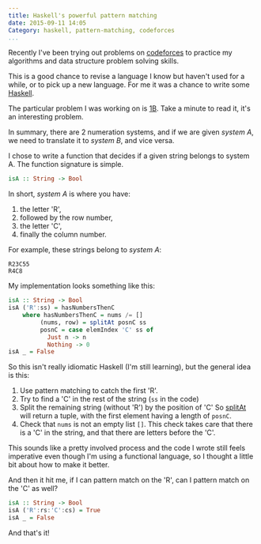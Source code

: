 ```yaml
---
title: Haskell's powerful pattern matching
date: 2015-09-11 14:05
Category: haskell, pattern-matching, codeforces
...
```


Recently I've been trying out problems on [codeforces](codeforces.com) to practice my algorithms and data structure problem solving skills.

This is a good chance to revise a language I know but haven't used for a while, or to pick up a new language.
For me it was a chance to write some [Haskell](https://www.haskell.org).

The particular problem I was working on is [1B](http://codeforces.com/problemset/problem/1/B).
Take a minute to read it, it's an interesting problem.

In summary, there are 2 numeration systems, and if we are given *system A*, we need to translate it to *system B*, and vice versa.

I chose to write a function that decides if a given string belongs to system A.
The function signature is simple.

```haskell
isA :: String -> Bool
```

In short, *system A* is where you have:

1. the letter 'R',
2. followed by the row number,
3. the letter 'C',
4. finally the column number.

For example, these strings belong to *system A*:

```
R23C55
R4C8
```

My implementation looks something like this:

```haskell
isA :: String -> Bool
isA ('R':ss) = hasNumbersThenC
    where hasNumbersThenC = nums /= []
         (nums, row) = splitAt posnC ss
         posnC = case elemIndex 'C' ss of
           Just n -> n
           Nothing -> 0
isA _ = False
```

So this isn't really idiomatic Haskell (I'm still learning), but the general idea is this:

1. Use pattern matching to catch the first 'R'.
2. Try to find a 'C' in the rest of the string (`ss` in the code)
3. Split the remaining string (without 'R') by the position of 'C'
   So [splitAt](https://hackage.haskell.org/package/base-4.8.1.0/docs/Data-List.html#v:splitAt) will return a tuple, with the first element having a length of `posnC`.
4. Check that `nums` is not an empty list `[]`. This check takes care that there is a 'C' in the string, and that there are letters before the 'C'.

This sounds like a pretty involved process and the code I wrote still feels imperative even though I'm using a functional language, so I thought a little bit about how to make it better.

And then it hit me, if I can pattern match on the 'R', can I pattern match on the 'C' as well?

```haskell
isA :: String -> Bool
isA ('R':rs:'C':cs) = True
isA _ = False
```

And that's it!
